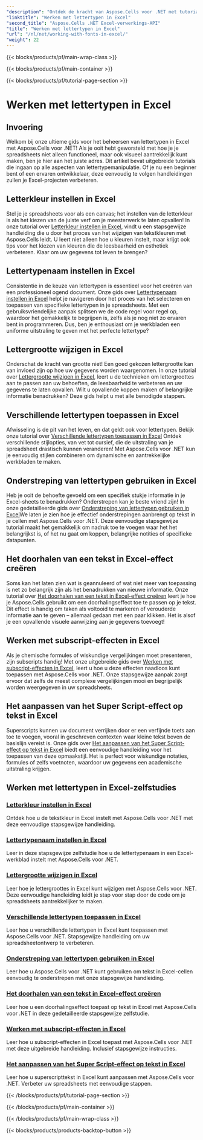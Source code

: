```yaml
---
"description": "Ontdek de kracht van Aspose.Cells voor .NET met tutorials over het werken met lettertypen in Excel, van het instellen van kleuren tot het toepassen van stijlen voor verbluffende spreadsheets."
"linktitle": "Werken met lettertypen in Excel"
"second_title": "Aspose.Cells .NET Excel-verwerkings-API"
"title": "Werken met lettertypen in Excel"
"url": "/nl/net/working-with-fonts-in-excel/"
"weight": 22
---
```


{{< blocks/products/pf/main-wrap-class >}}

{{< blocks/products/pf/main-container >}}

{{< blocks/products/pf/tutorial-page-section >}}

# Werken met lettertypen in Excel

## Invoering

Welkom bij onze ultieme gids voor het beheersen van lettertypen in Excel met Aspose.Cells voor .NET! Als je ooit hebt geworsteld met hoe je je spreadsheets niet alleen functioneel, maar ook visueel aantrekkelijk kunt maken, ben je hier aan het juiste adres. Dit artikel bevat uitgebreide tutorials die ingaan op alle aspecten van lettertypemanipulatie. Of je nu een beginner bent of een ervaren ontwikkelaar, deze eenvoudig te volgen handleidingen zullen je Excel-projecten verbeteren.

## Letterkleur instellen in Excel

Stel je je spreadsheets voor als een canvas; het instellen van de letterkleur is als het kiezen van de juiste verf om je meesterwerk te laten opvallen! In onze tutorial over [Letterkleur instellen in Excel](./setting-font-color/), vindt u een stapsgewijze handleiding die u door het proces van het wijzigen van tekstkleuren met Aspose.Cells leidt. U leert niet alleen hoe u kleuren instelt, maar krijgt ook tips voor het kiezen van kleuren die de leesbaarheid en esthetiek verbeteren. Klaar om uw gegevens tot leven te brengen?

## Lettertypenaam instellen in Excel

Consistentie in de keuze van lettertypen is essentieel voor het creëren van een professioneel ogend document. Onze gids over [Lettertypenaam instellen in Excel](./setting-font-name/) helpt je navigeren door het proces van het selecteren en toepassen van specifieke lettertypen in je spreadsheets. Met een gebruiksvriendelijke aanpak splitsen we de code regel voor regel op, waardoor het gemakkelijk te begrijpen is, zelfs als je nog niet zo ervaren bent in programmeren. Dus, ben je enthousiast om je werkbladen een uniforme uitstraling te geven met het perfecte lettertype? 

## Lettergrootte wijzigen in Excel

Onderschat de kracht van grootte niet! Een goed gekozen lettergrootte kan van invloed zijn op hoe uw gegevens worden waargenomen. In onze tutorial over [Lettergrootte wijzigen in Excel](./changing-font-size/), leert u de technieken om lettergroottes aan te passen aan uw behoeften, de leesbaarheid te verbeteren en uw gegevens te laten opvallen. Wilt u opvallende koppen maken of belangrijke informatie benadrukken? Deze gids helpt u met alle benodigde stappen. 

## Verschillende lettertypen toepassen in Excel

Afwisseling is de pit van het leven, en dat geldt ook voor lettertypen. Bekijk onze tutorial over [Verschillende lettertypen toepassen in Excel](./applying-different-fonts-styles/) Ontdek verschillende stijlopties, van vet tot cursief, die de uitstraling van je spreadsheet drastisch kunnen veranderen! Met Aspose.Cells voor .NET kun je eenvoudig stijlen combineren om dynamische en aantrekkelijke werkbladen te maken. 

## Onderstreping van lettertypen gebruiken in Excel

Heb je ooit de behoefte gevoeld om een specifiek stukje informatie in je Excel-sheets te benadrukken? Onderstrepen kan je beste vriend zijn! In onze gedetailleerde gids over [Onderstreping van lettertypen gebruiken in Excel](./using-font-underline-type/)We laten je zien hoe je effectief onderstrepingen aanbrengt op tekst in je cellen met Aspose.Cells voor .NET. Deze eenvoudige stapsgewijze tutorial maakt het gemakkelijk om nadruk toe te voegen waar het het belangrijkst is, of het nu gaat om koppen, belangrijke notities of specifieke datapunten.

## Het doorhalen van een tekst in Excel-effect creëren

Soms kan het laten zien wat is geannuleerd of wat niet meer van toepassing is net zo belangrijk zijn als het benadrukken van nieuwe informatie. Onze tutorial over [Het doorhalen van een tekst in Excel-effect creëren](./creating-strike-out-effect/) leert je hoe je Aspose.Cells gebruikt om een doorhalingseffect toe te passen op je tekst. Dit effect is handig om taken als voltooid te markeren of verouderde informatie aan te geven – allemaal gedaan met een paar klikken. Het is alsof je een opvallende visuele aanwijzing aan je gegevens toevoegt!

## Werken met subscript-effecten in Excel

Als je chemische formules of wiskundige vergelijkingen moet presenteren, zijn subscripts handig! Met onze uitgebreide gids over [Werken met subscript-effecten in Excel](./working-with-sub-script-effects/), leert u hoe u deze effecten naadloos kunt toepassen met Aspose.Cells voor .NET. Onze stapsgewijze aanpak zorgt ervoor dat zelfs de meest complexe vergelijkingen mooi en begrijpelijk worden weergegeven in uw spreadsheets.

## Het aanpassen van het Super Script-effect op tekst in Excel

Superscripts kunnen uw document verrijken door er een verfijnde toets aan toe te voegen, vooral in geschreven contexten waar kleine tekst boven de basislijn vereist is. Onze gids over [Het aanpassen van het Super Script-effect op tekst in Excel](./customizing-super-script-effect/) biedt een eenvoudige handleiding voor het toepassen van deze opmaakstijl. Het is perfect voor wiskundige notaties, formules of zelfs voetnoten, waardoor uw gegevens een academische uitstraling krijgen.

## Werken met lettertypen in Excel-zelfstudies
### [Letterkleur instellen in Excel](./setting-font-color/)
Ontdek hoe u de tekstkleur in Excel instelt met Aspose.Cells voor .NET met deze eenvoudige stapsgewijze handleiding.
### [Lettertypenaam instellen in Excel](./setting-font-name/)
Leer in deze stapsgewijze zelfstudie hoe u de lettertypenaam in een Excel-werkblad instelt met Aspose.Cells voor .NET.
### [Lettergrootte wijzigen in Excel](./changing-font-size/)
Leer hoe je lettergroottes in Excel kunt wijzigen met Aspose.Cells voor .NET. Deze eenvoudige handleiding leidt je stap voor stap door de code om je spreadsheets aantrekkelijker te maken.
### [Verschillende lettertypen toepassen in Excel](./applying-different-fonts-styles/)
Leer hoe u verschillende lettertypen in Excel kunt toepassen met Aspose.Cells voor .NET. Stapsgewijze handleiding om uw spreadsheetontwerp te verbeteren.
### [Onderstreping van lettertypen gebruiken in Excel](./using-font-underline-type/)
Leer hoe u Aspose.Cells voor .NET kunt gebruiken om tekst in Excel-cellen eenvoudig te onderstrepen met onze stapsgewijze handleiding.
### [Het doorhalen van een tekst in Excel-effect creëren](./creating-strike-out-effect/)
Leer hoe u een doorhalingseffect toepast op tekst in Excel met Aspose.Cells voor .NET in deze gedetailleerde stapsgewijze zelfstudie.
### [Werken met subscript-effecten in Excel](./working-with-sub-script-effects/)
Leer hoe u subscript-effecten in Excel toepast met Aspose.Cells voor .NET met deze uitgebreide handleiding. Inclusief stapsgewijze instructies.
### [Het aanpassen van het Super Script-effect op tekst in Excel](./customizing-super-script-effect/)
Leer hoe u superscripttekst in Excel kunt aanpassen met Aspose.Cells voor .NET. Verbeter uw spreadsheets met eenvoudige stappen.

{{< /blocks/products/pf/tutorial-page-section >}}

{{< /blocks/products/pf/main-container >}}

{{< /blocks/products/pf/main-wrap-class >}}

{{< blocks/products/products-backtop-button >}}